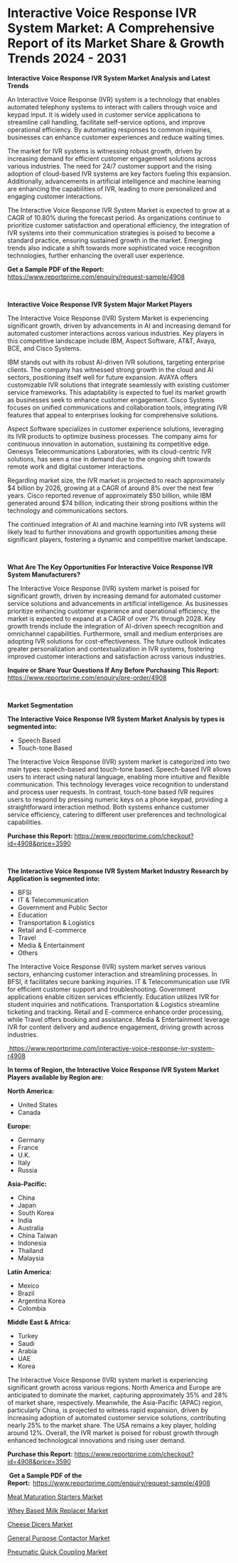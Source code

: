 <p><h1>Interactive Voice Response IVR System Market: A Comprehensive Report of its Market Share & Growth Trends 2024 - 2031</h1></p><p><strong>Interactive Voice Response IVR System Market Analysis and Latest Trends</strong></p>
<p><p>An Interactive Voice Response (IVR) system is a technology that enables automated telephony systems to interact with callers through voice and keypad input. It is widely used in customer service applications to streamline call handling, facilitate self-service options, and improve operational efficiency. By automating responses to common inquiries, businesses can enhance customer experiences and reduce waiting times.</p><p>The market for IVR systems is witnessing robust growth, driven by increasing demand for efficient customer engagement solutions across various industries. The need for 24/7 customer support and the rising adoption of cloud-based IVR systems are key factors fueling this expansion. Additionally, advancements in artificial intelligence and machine learning are enhancing the capabilities of IVR, leading to more personalized and engaging customer interactions.</p><p>The Interactive Voice Response IVR System Market is expected to grow at a CAGR of 10.80% during the forecast period. As organizations continue to prioritize customer satisfaction and operational efficiency, the integration of IVR systems into their communication strategies is poised to become a standard practice, ensuring sustained growth in the market. Emerging trends also indicate a shift towards more sophisticated voice recognition technologies, further enhancing the overall user experience.</p></p>
<p><strong>Get a Sample PDF of the Report:&nbsp;</strong> <a href="https://www.reportprime.com/enquiry/request-sample/4908?utm_campaign=1159&utm_medium=2&utm_source=Github&utm_content=ia&utm_term=10102024&utm_id=interactive-voice-response-ivr-system">https://www.reportprime.com/enquiry/request-sample/4908</a></p>
<p>&nbsp;</p>
<p><strong>Interactive Voice Response IVR System Major Market Players</strong></p>
<p><p>The Interactive Voice Response (IVR) System Market is experiencing significant growth, driven by advancements in AI and increasing demand for automated customer interactions across various industries. Key players in this competitive landscape include IBM, Aspect Software, AT&T, Avaya, BCE, and Cisco Systems.</p><p>IBM stands out with its robust AI-driven IVR solutions, targeting enterprise clients. The company has witnessed strong growth in the cloud and AI sectors, positioning itself well for future expansion. AVAYA offers customizable IVR solutions that integrate seamlessly with existing customer service frameworks. This adaptability is expected to fuel its market growth as businesses seek to enhance customer engagement. Cisco Systems focuses on unified communications and collaboration tools, integrating IVR features that appeal to enterprises looking for comprehensive solutions.</p><p>Aspect Software specializes in customer experience solutions, leveraging its IVR products to optimize business processes. The company aims for continuous innovation in automation, sustaining its competitive edge. Genesys Telecommunications Laboratories, with its cloud-centric IVR solutions, has seen a rise in demand due to the ongoing shift towards remote work and digital customer interactions.</p><p>Regarding market size, the IVR market is projected to reach approximately $4 billion by 2026, growing at a CAGR of around 8% over the next few years. Cisco reported revenue of approximately $50 billion, while IBM generated around $74 billion, indicating their strong positions within the technology and communications sectors. </p><p>The continued integration of AI and machine learning into IVR systems will likely lead to further innovations and growth opportunities among these significant players, fostering a dynamic and competitive market landscape.</p></p>
<p>&nbsp;</p>
<p><strong>What Are The Key Opportunities For Interactive Voice Response IVR System Manufacturers?</strong></p>
<p><p>The Interactive Voice Response (IVR) system market is poised for significant growth, driven by increasing demand for automated customer service solutions and advancements in artificial intelligence. As businesses prioritize enhancing customer experience and operational efficiency, the market is expected to expand at a CAGR of over 7% through 2028. Key growth trends include the integration of AI-driven speech recognition and omnichannel capabilities. Furthermore, small and medium enterprises are adopting IVR solutions for cost-effectiveness. The future outlook indicates greater personalization and contextualization in IVR systems, fostering improved customer interactions and satisfaction across various industries.</p></p>
<p><strong>Inquire or Share Your Questions If Any Before Purchasing This Report:</strong> <a href="https://www.reportprime.com/enquiry/pre-order/4908?utm_campaign=1159&utm_medium=2&utm_source=Github&utm_content=ia&utm_term=10102024&utm_id=interactive-voice-response-ivr-system">https://www.reportprime.com/enquiry/pre-order/4908</a></p>
<p>&nbsp;</p>
<p><strong>Market Segmentation</strong></p>
<p><strong>The Interactive Voice Response IVR System Market Analysis by types is segmented into:</strong></p>
<p><ul><li>Speech Based</li><li>Touch-tone Based</li></ul></p>
<p><p>The Interactive Voice Response (IVR) system market is categorized into two main types: speech-based and touch-tone based. Speech-based IVR allows users to interact using natural language, enabling more intuitive and flexible communication. This technology leverages voice recognition to understand and process user requests. In contrast, touch-tone based IVR requires users to respond by pressing numeric keys on a phone keypad, providing a straightforward interaction method. Both systems enhance customer service efficiency, catering to different user preferences and technological capabilities.</p></p>
<p><strong>Purchase this Report:&nbsp;</strong><a href="https://www.reportprime.com/checkout?id=4908&price=3590&utm_campaign=1159&utm_medium=2&utm_source=Github&utm_content=ia&utm_term=10102024&utm_id=interactive-voice-response-ivr-system">https://www.reportprime.com/checkout?id=4908&price=3590</a></p>
<p>&nbsp;</p>
<p><strong>The Interactive Voice Response IVR System Market Industry Research by Application is segmented into:</strong></p>
<p><ul><li>BFSI</li><li>IT & Telecommunication</li><li>Government and Public Sector</li><li>Education</li><li>Transportation & Logistics</li><li>Retail and E-commerce</li><li>Travel</li><li>Media & Entertainment</li><li>Others</li></ul></p>
<p><p>The Interactive Voice Response (IVR) system market serves various sectors, enhancing customer interaction and streamlining processes. In BFSI, it facilitates secure banking inquiries. IT & Telecommunication use IVR for efficient customer support and troubleshooting. Government applications enable citizen services efficiently. Education utilizes IVR for student inquiries and notifications. Transportation & Logistics streamline ticketing and tracking. Retail and E-commerce enhance order processing, while Travel offers booking and assistance. Media & Entertainment leverage IVR for content delivery and audience engagement, driving growth across industries.</p></p>
<p><a href="https://www.reportprime.com/interactive-voice-response-ivr-system-r4908?utm_campaign=1159&utm_medium=2&utm_source=Github&utm_content=ia&utm_term=10102024&utm_id=interactive-voice-response-ivr-system">&nbsp;https://www.reportprime.com/interactive-voice-response-ivr-system-r4908</a></p>
<p><strong>In terms of Region, the Interactive Voice Response IVR System Market Players available by Region are:</strong></p>
<p>
    <p> <strong> North America: </strong>
        <ul>
            <li>United States</li>
            <li>Canada</li>
        </ul>
        </p> 
    <p> <strong> Europe: </strong>
        <ul>
            <li>Germany</li>
            <li>France</li>
            <li>U.K.</li>
            <li>Italy</li>
            <li>Russia</li>
        </ul>
        </p> 
    <p> <strong> Asia-Pacific: </strong>
        <ul>
            <li>China</li>
            <li>Japan</li>
            <li>South Korea</li>
            <li>India</li>
            <li>Australia</li>
            <li>China Taiwan</li>
            <li>Indonesia</li>
            <li>Thailand</li>
            <li>Malaysia</li>
        </ul>
        </p> 
    <p> <strong> Latin America: </strong>
        <ul>
            <li>Mexico</li>
            <li>Brazil</li>
            <li>Argentina Korea</li>
            <li>Colombia</li>
        </ul>
        </p> 
    <p> <strong> Middle East & Africa: </strong>
        <ul>
            <li>Turkey</li>
            <li>Saudi</li>
            <li>Arabia</li>
            <li>UAE</li>
            <li>Korea</li>
        </ul>
    </p>
    </p>
<p><p>The Interactive Voice Response (IVR) system market is experiencing significant growth across various regions. North America and Europe are anticipated to dominate the market, capturing approximately 35% and 28% of market share, respectively. Meanwhile, the Asia-Pacific (APAC) region, particularly China, is projected to witness rapid expansion, driven by increasing adoption of automated customer service solutions, contributing nearly 25% to the market share. The USA remains a key player, holding around 12%. Overall, the IVR market is poised for robust growth through enhanced technological innovations and rising user demand.</p></p>
<p><strong>Purchase this Report: </strong><a href="https://www.reportprime.com/checkout?id=4908&price=3590&utm_campaign=1159&utm_medium=2&utm_source=Github&utm_content=ia&utm_term=10102024&utm_id=interactive-voice-response-ivr-system">https://www.reportprime.com/checkout?id=4908&price=3590</a></p>
<p>&nbsp;<strong>Get a Sample PDF of the Report:&nbsp;&nbsp;</strong><a href="https://www.reportprime.com/enquiry/request-sample/4908?utm_campaign=1159&utm_medium=2&utm_source=Github&utm_content=ia&utm_term=10102024&utm_id=interactive-voice-response-ivr-system">https://www.reportprime.com/enquiry/request-sample/4908</a></p>
<p><strong></strong></p>
<p><p><a href="https://issuu.com/reportprime-2/docs/meat-maturation-starters-market-siz_aebb4386d7ac21?utm_campaign=1159&utm_medium=2&utm_source=Github&utm_content=ia&utm_term=10102024&utm_id=interactive-voice-response-ivr-system">Meat Maturation Starters Market</a></p><p><a href="https://issuu.com/reportprime-2/docs/whey-based-milk-replacer-market-siz_e348a2cf029c47?utm_campaign=1159&utm_medium=2&utm_source=Github&utm_content=ia&utm_term=10102024&utm_id=interactive-voice-response-ivr-system">Whey Based Milk Replacer Market</a></p><p><a href="https://www.linkedin.com/pulse/global-cheese-dicers-market-share-growth-opportunities-xr4uf?utm_campaign=1159&utm_medium=2&utm_source=Github&utm_content=ia&utm_term=10102024&utm_id=interactive-voice-response-ivr-system">Cheese Dicers Market</a></p><p><a href="https://www.linkedin.com/pulse/insights-general-purpose-contactor-market-players-size-geographical-bptnf?utm_campaign=1159&utm_medium=2&utm_source=Github&utm_content=ia&utm_term=10102024&utm_id=interactive-voice-response-ivr-system">General Purpose Contactor Market</a></p><p><a href="https://www.linkedin.com/pulse/global-pneumatic-quick-coupling-industry-analysis-report-yu2sf?utm_campaign=1159&utm_medium=2&utm_source=Github&utm_content=ia&utm_term=10102024&utm_id=interactive-voice-response-ivr-system">Pneumatic Quick Coupling Market</a></p></p>